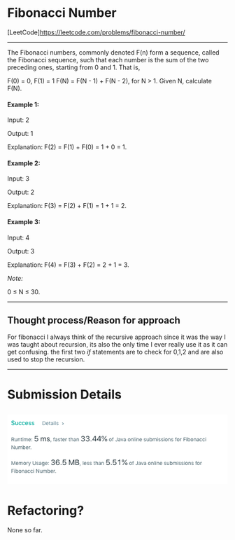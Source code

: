# Fibonacci Number
[LeetCode]https://leetcode.com/problems/fibonacci-number/

---
The Fibonacci numbers, commonly denoted F(n) form a sequence, called the Fibonacci sequence, such that each number is the sum of the two preceding ones, starting from 0 and 1. That is,

F(0) = 0,   F(1) = 1
F(N) = F(N - 1) + F(N - 2), for N > 1.
Given N, calculate F(N).

 

#### Example 1:

Input: 2

Output: 1

Explanation: F(2) = F(1) + F(0) = 1 + 0 = 1.
#### Example 2:

Input: 3

Output: 2

Explanation: F(3) = F(2) + F(1) = 1 + 1 = 2.
#### Example 3:

Input: 4

Output: 3

Explanation: F(4) = F(3) + F(2) = 2 + 1 = 3.
 

*Note:*

0 ≤ N ≤ 30.

---

## Thought process/Reason for approach
For fibonacci I always think of the recursive approach since it was the way I  was taught about recursion, its also the only time I ever really use it as it can get confusing. the first two _if_ statements are to check for 0,1,2 and are also used to stop the recursion.

---
# Submission Details
![Details](https://github.com/ksbeasle/Algorithms/blob/master/fibonacci-number/submission-details.png?raw=true)
---
# Refactoring?
None so far.